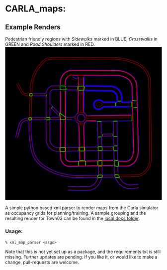 # CARLA_maps:

## Example Renders
Pedestrian friendly regions with *Sidewalks* marked in BLUE, *Crosswalks* in GREEN and *Road Shoulders* marked in RED.
![Town03 Pedestrian Locations](examples/Town03_pedestrian_map.png)

A simple python based xml parser to render maps from the Carla simulator as occupancy grids for planning/training. A sample grouping and the resulting render for Town03 can be found in the [local docs folder](docs/).

### Usage:
```
% xml_map_parser <args>
```

Note that this is not yet set up as a package, and the requirements.txt is still missing.  Further updates are pending.  If you like it, or would like to make a change, pull-requests are welcome.


